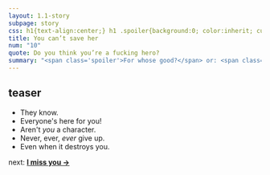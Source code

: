 ```yaml
---
layout: 1.1-story
subpage: story
css: h1{text-align:center;} h1 .spoiler{background:0; color:inherit; cursor:auto;}
title: You can’t save her
num: "10"
quote: Do you think you’re a fucking hero?
summary: "<span class='spoiler'>For whose good?</span> or: <span class='spoiler'>Joce stakes her last chance at stability for the chance to drag Kay Lin down from the brink, even if it kills her.</span>"
---
```

## teaser
- They know. <!--Sq+WR-->
- Everyone's here for you! <!--alliance-->
- Aren't *you* a character. <!--D chatter-->
- Never, ever, *ever* give up. <!--people die when they are killed-->
- <span class="spoiler">Even when it destroys you.</span>

<p class="next">next: <b><a href="{%include url.html%}/story/11">I miss you →</a></b></p>